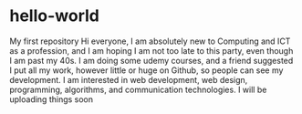 # hello-world
My first repository
Hi everyone, I am absolutely new to Computing and ICT as a profession, and I am hoping I am not too late to this party, even though I am past my 40s. 
I am doing some udemy courses, and a friend suggested I put all my work, however little or huge on Github, so people can see my development. 
I am interested in web development, web design, programming, algorithms, and communication technologies.
I will be uploading things soon

